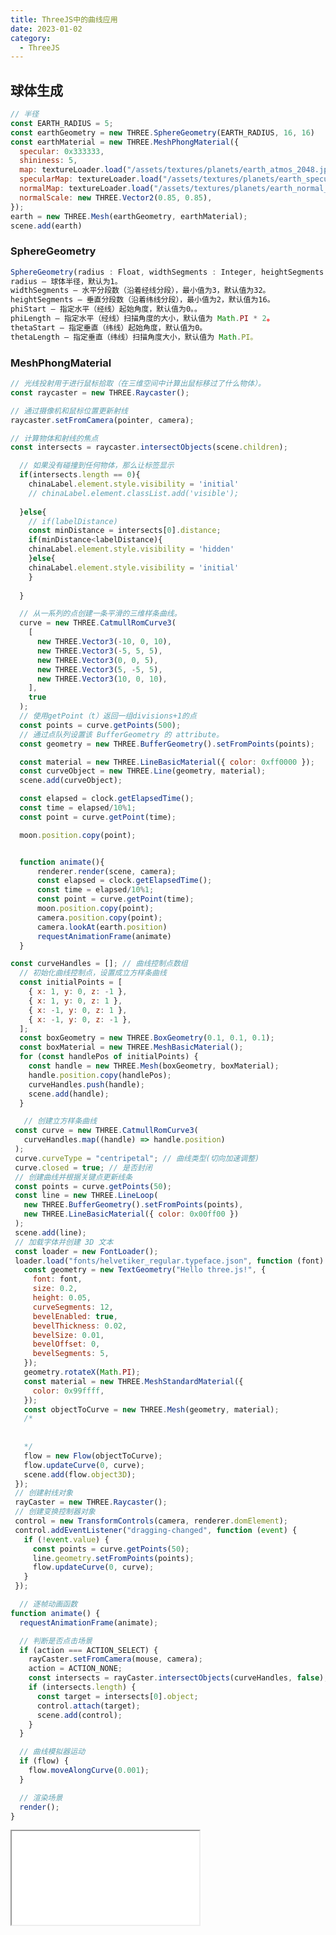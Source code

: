 ```yaml
---
title: ThreeJS中的曲线应用
date: 2023-01-02
category:
  - ThreeJS
---
```


## 球体生成

```js
// 半径
const EARTH_RADIUS = 5;
const earthGeometry = new THREE.SphereGeometry(EARTH_RADIUS, 16, 16)
const earthMaterial = new THREE.MeshPhongMaterial({
  specular: 0x333333,
  shininess: 5,
  map: textureLoader.load("/assets/textures/planets/earth_atmos_2048.jpg"),
  specularMap: textureLoader.load("/assets/textures/planets/earth_specular_2048.jpg"),
  normalMap: textureLoader.load("/assets/textures/planets/earth_normal_2048.jpg"),
  normalScale: new THREE.Vector2(0.85, 0.85),
});
earth = new THREE.Mesh(earthGeometry, earthMaterial);
scene.add(earth)

```
### SphereGeometry
```js
SphereGeometry(radius : Float, widthSegments : Integer, heightSegments : Integer, phiStart : Float, phiLength : Float, thetaStart : Float, thetaLength : Float)
radius — 球体半径，默认为1。
widthSegments — 水平分段数（沿着经线分段），最小值为3，默认值为32。
heightSegments — 垂直分段数（沿着纬线分段），最小值为2，默认值为16。
phiStart — 指定水平（经线）起始角度，默认值为0。。
phiLength — 指定水平（经线）扫描角度的大小，默认值为 Math.PI * 2。
thetaStart — 指定垂直（纬线）起始角度，默认值为0。
thetaLength — 指定垂直（纬线）扫描角度大小，默认值为 Math.PI。

```

### MeshPhongMaterial




```js
// 光线投射用于进行鼠标拾取（在三维空间中计算出鼠标移过了什么物体）。
const raycaster = new THREE.Raycaster();

// 通过摄像机和鼠标位置更新射线
raycaster.setFromCamera(pointer, camera);

// 计算物体和射线的焦点
const intersects = raycaster.intersectObjects(scene.children);

  // 如果没有碰撞到任何物体，那么让标签显示
  if(intersects.length == 0){
    chinaLabel.element.style.visibility = 'initial'
    // chinaLabel.element.classList.add('visible');
    
  }else{
    // if(labelDistance)
    const minDistance = intersects[0].distance;
    if(minDistance<labelDistance){
    chinaLabel.element.style.visibility = 'hidden'
    }else{
    chinaLabel.element.style.visibility = 'initial'
    }
    
  }

```

<div class="curve" ref="curve">

</div>

```js
  // 从一系列的点创建一条平滑的三维样条曲线。
  curve = new THREE.CatmullRomCurve3(
    [
      new THREE.Vector3(-10, 0, 10),
      new THREE.Vector3(-5, 5, 5),
      new THREE.Vector3(0, 0, 5),
      new THREE.Vector3(5, -5, 5),
      new THREE.Vector3(10, 0, 10),
    ],
    true
  );
  // 使用getPoint（t）返回一组divisions+1的点
  const points = curve.getPoints(500);
  // 通过点队列设置该 BufferGeometry 的 attribute。
  const geometry = new THREE.BufferGeometry().setFromPoints(points);

  const material = new THREE.LineBasicMaterial({ color: 0xff0000 });
  const curveObject = new THREE.Line(geometry, material);
  scene.add(curveObject);

  const elapsed = clock.getElapsedTime();
  const time = elapsed/10%1;
  const point = curve.getPoint(time);

  moon.position.copy(point);


  function animate(){
      renderer.render(scene, camera);
      const elapsed = clock.getElapsedTime();
      const time = elapsed/10%1;
      const point = curve.getPoint(time);
      moon.position.copy(point);
      camera.position.copy(point);
      camera.lookAt(earth.position)
      requestAnimationFrame(animate)
  }

```

<div class="motion" ref="motion"></div>

```js
const curveHandles = []; // 曲线控制点数组
  // 初始化曲线控制点，设置成立方样条曲线
  const initialPoints = [
    { x: 1, y: 0, z: -1 },
    { x: 1, y: 0, z: 1 },
    { x: -1, y: 0, z: 1 },
    { x: -1, y: 0, z: -1 },
  ];
  const boxGeometry = new THREE.BoxGeometry(0.1, 0.1, 0.1);
  const boxMaterial = new THREE.MeshBasicMaterial();
  for (const handlePos of initialPoints) {
    const handle = new THREE.Mesh(boxGeometry, boxMaterial);
    handle.position.copy(handlePos);
    curveHandles.push(handle);
    scene.add(handle);
  }

   // 创建立方样条曲线
 const curve = new THREE.CatmullRomCurve3(
   curveHandles.map((handle) => handle.position)
 );
 curve.curveType = "centripetal"; // 曲线类型(切向加速调整)
 curve.closed = true; // 是否封闭
 // 创建曲线并根据关键点更新线条
 const points = curve.getPoints(50);
 const line = new THREE.LineLoop(
   new THREE.BufferGeometry().setFromPoints(points),
   new THREE.LineBasicMaterial({ color: 0x00ff00 })
 );
 scene.add(line);
 // 加载字体并创建 3D 文本
 const loader = new FontLoader();
 loader.load("fonts/helvetiker_regular.typeface.json", function (font) {
   const geometry = new TextGeometry("Hello three.js!", {
     font: font,
     size: 0.2,
     height: 0.05,
     curveSegments: 12,
     bevelEnabled: true,
     bevelThickness: 0.02,
     bevelSize: 0.01,
     bevelOffset: 0,
     bevelSegments: 5,
   });
   geometry.rotateX(Math.PI);
   const material = new THREE.MeshStandardMaterial({
     color: 0x99ffff,
   });
   const objectToCurve = new THREE.Mesh(geometry, material);
   /*
   
   
   */
   flow = new Flow(objectToCurve);
   flow.updateCurve(0, curve);
   scene.add(flow.object3D);
 });
 // 创建射线对象
 rayCaster = new THREE.Raycaster();
 // 创建变换控制器对象
 control = new TransformControls(camera, renderer.domElement);
 control.addEventListener("dragging-changed", function (event) {
   if (!event.value) {
     const points = curve.getPoints(50);
     line.geometry.setFromPoints(points);
     flow.updateCurve(0, curve);
   }
 });

  // 逐帧动画函数
function animate() {
  requestAnimationFrame(animate);

  // 判断是否点击场景
  if (action === ACTION_SELECT) {
    rayCaster.setFromCamera(mouse, camera);
    action = ACTION_NONE;
    const intersects = rayCaster.intersectObjects(curveHandles, false);
    if (intersects.length) {
      const target = intersects[0].object;
      control.attach(target);
      scene.add(control);
    }
  }

  // 曲线模拟器运动
  if (flow) {
    flow.moveAlongCurve(0.001);
  }

  // 渲染场景
  render();
}
```

<!-- <div ref="modifierCurveRef"></div> -->

<iframe src="/threejs/examples/webgl_modifier_curve.html" :height="width/2" :width="width"></iframe>

<script setup>

import { withBase } from '@vuepress/client'

import {ref,onMounted} from 'vue'
import * as THREE from "three";
import { OrbitControls } from "three/examples/jsm/controls/OrbitControls";
import {
  CSS2DRenderer,
  CSS2DObject,
} from "three/examples/jsm/renderers/CSS2DRenderer.js";

const curve = ref();
import { TransformControls } from 'three/addons/controls/TransformControls.js';
import Stats from 'three/addons/libs/stats.module.js';
import { Flow } from 'three/addons/modifiers/CurveModifier.js';
import { FontLoader } from 'three/addons/loaders/FontLoader.js';
import { TextGeometry } from 'three/addons/geometries/TextGeometry.js';
const motion = ref();

const clock = new THREE.Clock();
const textureLoader = new THREE.TextureLoader();

let moon;
let earth;
let chinaPosition;
let chinaLabel;
let chinaDiv;

let camera, scene, renderer, labelRenderer;
const raycaster = new THREE.Raycaster();



function init() {
    // 半径
    const EARTH_RADIUS = 5;
    const MOON_RADIUS = 0.5;

    camera = new THREE.PerspectiveCamera(75,2,0.1,200);
    camera.position.set(0, 5, -10);

    scene = new THREE.Scene();

    const dirLight = new THREE.DirectionalLight(0xffffff);
    dirLight.position.set(0, 0, 1);

    scene.add(dirLight);

    const light = new THREE.AmbientLight(0xffffff, 0.5); // soft white light
    scene.add(light);

    const earthGeometry = new THREE.SphereGeometry(EARTH_RADIUS, 16, 16);

    const earthMaterial = new THREE.MeshPhongMaterial({
      specular: 0x333333,
      shininess: 5,
      map: textureLoader.load("/assets/textures/planets/earth_atmos_2048.jpg"),
      specularMap: textureLoader.load("/assets/textures/planets/earth_specular_2048.jpg"),
      normalMap: textureLoader.load("/assets/textures/planets/earth_normal_2048.jpg"),
      normalScale: new THREE.Vector2(0.85, 0.85),
    });
    earth = new THREE.Mesh(earthGeometry, earthMaterial);
    //  earth.rotation.y = +Math.PI;
    scene.add(earth);


    const moonGeometry = new THREE.SphereGeometry(MOON_RADIUS, 16, 16);
    const moonMaterial = new THREE.MeshPhongMaterial({
      shininess: 5,
      map: textureLoader.load("/assets/textures/planets/moon_1024.jpg"),
    });
    moon = new THREE.Mesh(moonGeometry, moonMaterial);
    scene.add(moon);


    // const axesHelper = new THREE.AxesHelper( 15 );
    // axesHelper.position.set(0,0,0)
    // scene.add( axesHelper );
    // 添加提示标签
    const earthDiv = document.createElement('div');
    earthDiv.className = "label";
    earthDiv.innerHTML = "地球";
    const earthLabel = new CSS2DObject(earthDiv);
    earthLabel.position.set(0,6,0);
    earth.add(earthLabel);
  


      // 中国
    const chinaDiv = document.createElement('div');
    chinaDiv.className = "label1";
    chinaDiv.innerHTML = "中国";
    chinaLabel = new CSS2DObject(chinaDiv);
    chinaLabel.position.set(-1.5,2.5,-5);
    earth.add(chinaLabel);
  
    const moonDiv = document.createElement('div');
    moonDiv.className = "label";
    moonDiv.innerHTML = "月球";
    const moonLabel = new CSS2DObject(moonDiv);
    moonLabel.position.set(0,1,0);
    moon.add(moonLabel);

      // 实例化css2d的渲染器
    labelRenderer = new CSS2DRenderer();
    labelRenderer.setSize(curve.value.offsetWidth,curve.value.offsetWidth / 2);
    // document.body.appendChild(labelRenderer.domElement)
    curve.value.appendChild(labelRenderer.domElement);
    labelRenderer.domElement.style.position = 'absolute';
    labelRenderer.domElement.style.height = '100%';
    labelRenderer.domElement.style.width = '100%';
    // console.log(labelRenderer.domElement.style,'style')

    // labelRenderer.domElement.style.left = '0px';
    // labelRenderer.domElement.style.zIndex = '10';

    renderer = new THREE.WebGLRenderer();
    renderer.setSize(curve.value.offsetWidth,curve.value.offsetWidth / 2)
    curve.value.appendChild(renderer.domElement)
    if(!__VUEPRESS_SSR__){
        renderer.setPixelRatio(window.devicePixelRatio)
        window.addEventListener("resize",onWindowResize);
    }
    renderer.render(scene, camera);

    const controls = new OrbitControls(camera, labelRenderer.domElement);
    controls.minDistance = 5;
    controls.maxDistance = 100;


}

function onWindowResize(){
    camera.aspect =  2;
    camera.updateProjectionMatrix();
    if(!__VUEPRESS_SSR__) {
      labelRenderer.setSize(curve.value.offsetWidth,curve.value.offsetWidth / 2);
      renderer.setSize(curve.value.offsetWidth,curve.value.offsetWidth / 2)
        // renderer.setSize(window.innerWidth,window.innerHeight)
        // labelRenderer.setSize(window.innerWidth,window.innerHeight);
    }
}

function animate(){

  labelRenderer.render(scene,camera);
  const elapsed = clock.getElapsedTime();
  moon.position.set(Math.sin(elapsed) * 8, 0, Math.cos(elapsed) * 8);
  renderer.render(scene,camera);

  
  const chinaPosition = chinaLabel.position.clone();
  // 计算出标签跟摄像机的距离
  const labelDistance = chinaPosition.distanceTo(camera.position);
  // 检测射线的碰撞
  // chinaLabel.position
  // 向量(坐标)从世界空间投影到相机的标准化设备坐标 (NDC) 空间。
  chinaPosition.project(camera);
  raycaster.setFromCamera(chinaPosition,camera);

  const intersects = raycaster.intersectObjects(scene.children,true)
  // console.log(intersects)
    // console.log(chinaLabel.element.style,'aaa')
  
  // 如果没有碰撞到任何物体，那么让标签显示
  if(intersects.length == 0){
    chinaLabel.element.style.visibility = 'initial'
    // chinaLabel.element.classList.add('visible');
    
  }else{
    // if(labelDistance)
    const minDistance = intersects[0].distance;
    if(minDistance<labelDistance){
    chinaLabel.element.style.visibility = 'hidden'
    }else{
    chinaLabel.element.style.visibility = 'initial'
    }
    
  }


  requestAnimationFrame(animate);


}

const width = ref(900)

function initMotion(){
    let moon;
    let earth;
    let curve;
    let camera, scene, renderer;

    const EARTH_RADIUS = 5;
    const MOON_RADIUS = 0.5;

    camera = new THREE.PerspectiveCamera(75,2,0.1,200);
    camera.position.set(0, 5, -10);

    scene = new THREE.Scene();

    const dirLight = new THREE.DirectionalLight(0xffffff);
    dirLight.position.set(0, 0, 1);

    scene.add(dirLight);

    const light = new THREE.AmbientLight(0xffffff, 0.5); // soft white light
    scene.add(light);

    const earthGeometry = new THREE.SphereGeometry(EARTH_RADIUS, 16, 16);

    const earthMaterial = new THREE.MeshPhongMaterial({
      specular: 0x333333,
      shininess: 5,
      map: textureLoader.load("/assets/textures/planets/earth_atmos_2048.jpg"),
      specularMap: textureLoader.load("/assets/textures/planets/earth_specular_2048.jpg"),
      normalMap: textureLoader.load("/assets/textures/planets/earth_normal_2048.jpg"),
      normalScale: new THREE.Vector2(0.85, 0.85),
    });
     earth = new THREE.Mesh(earthGeometry, earthMaterial);
     earth.position.z = -4;
    //  earth.rotation.y = +Math.PI;
     scene.add(earth);


    const moonGeometry = new THREE.SphereGeometry(MOON_RADIUS, 16, 16);
    const moonMaterial = new THREE.MeshPhongMaterial({
      shininess: 5,
      map: textureLoader.load("/assets/textures/planets/moon_1024.jpg"),
    });
    moon = new THREE.Mesh(moonGeometry, moonMaterial);
    scene.add(moon);
    // 从一系列的点创建一条平滑的三维样条曲线。
    curve = new THREE.CatmullRomCurve3(
      [
        new THREE.Vector3(-10, 0, 10),
        new THREE.Vector3(-5, 5, 5),
        new THREE.Vector3(0, 0, 5),
        new THREE.Vector3(5, -5, 5),
        new THREE.Vector3(10, 0, 10),
      ],
      true
    );
     // 在曲线里，getPoints获取51个点
    const points = curve.getPoints(500);

    const geometry = new THREE.BufferGeometry().setFromPoints(points);
    const material = new THREE.LineBasicMaterial({ color: 0xff0000 });

    const curveObject = new THREE.Line(geometry, material);
    scene.add(curveObject);

    renderer = new THREE.WebGLRenderer();
    if(!__VUEPRESS_SSR__) {
        renderer.setPixelRatio(window.devicePixelRatio);
        window.addEventListener("resize", onWindowResize);
    }
    renderer.setSize(motion.value.offsetWidth,motion.value.offsetWidth/ 2);
    motion.value.appendChild(renderer.domElement)
    renderer.render(scene,camera)

    const controls = new OrbitControls(camera, renderer.domElement);
    controls.minDistance = 5;
    controls.maxDistance = 100;

    function onWindowResize(){
        camera.aspect =  2;
        camera.updateProjectionMatrix();
        if(!__VUEPRESS_SSR__) {
          renderer.setSize(motion.value.offsetWidth,motion.value.offsetWidth / 2);
        }
    }

    function animate(){
        renderer.render(scene, camera);

        const elapsed = clock.getElapsedTime();
        const time = elapsed/10%1;
        const point = curve.getPoint(time);
        moon.position.copy(point);

        camera.position.copy(point);
        camera.lookAt(earth.position)
        requestAnimationFrame(animate)

    }
  
    animate()

}

const modifierCurveRef = ref()

const initModifierCurveRef = () => {
			const ACTION_SELECT = 1, ACTION_NONE = 0;
			const curveHandles = [];
			const mouse = new THREE.Vector2();

			let stats;
			let scene,
				camera,
				renderer,
				rayCaster,
				control,
				flow,
				action = ACTION_NONE;

				scene = new THREE.Scene();

				camera = new THREE.PerspectiveCamera(
					40,
					2,
					1,
					1000
				);
				camera.position.set( 2, 2, 4 );
				camera.lookAt( scene.position );

				const initialPoints = [
					{ x: 1, y: 0, z: - 1 },
					{ x: 1, y: 0, z: 1 },
					{ x: - 1, y: 0, z: 1 },
					{ x: - 1, y: 0, z: - 1 },
				];

				const boxGeometry = new THREE.BoxGeometry( 0.1, 0.1, 0.1 );
				const boxMaterial = new THREE.MeshBasicMaterial();

				for ( const handlePos of initialPoints ) {

					const handle = new THREE.Mesh( boxGeometry, boxMaterial );
					handle.position.copy( handlePos );
					curveHandles.push( handle );
					scene.add( handle );

				}
				const curve = new THREE.CatmullRomCurve3(
					curveHandles.map( ( handle ) => handle.position )
				);
				curve.curveType = 'centripetal';
				curve.closed = true;

				const points = curve.getPoints( 50 );
				const line = new THREE.LineLoop(
					new THREE.BufferGeometry().setFromPoints( points ),
					new THREE.LineBasicMaterial( { color: 0x00ff00 } )
				);

				scene.add( line );

				//

				const light = new THREE.DirectionalLight( 0xffaa33 );
				light.position.set( - 10, 10, 10 );
				light.intensity = 1.0;
				scene.add( light );

				const light2 = new THREE.AmbientLight( 0x003973 );
				light2.intensity = 1.0;
				scene.add( light2 );

				//
				const loader = new FontLoader();
				loader.load('/fonts/helvetiker_regular.typeface.json', function ( font ) {
          const geometry = new TextGeometry( 'Hello three.js!', {
                font:font,
				  	    size: 0.2,
				  	    height: 0.05,
				  	    curveSegments: 12,
				  	    bevelEnabled: true,
				  	    bevelThickness: 0.02,
				  	    bevelSize: 0.01,
				  	    bevelOffset: 0,
				  	    bevelSegments: 5,
				  } );
				  geometry.rotateX( Math.PI );
				  const material = new THREE.MeshStandardMaterial( {
				  	color: 0x99ffff
				  } );
				  const objectToCurve = new THREE.Mesh( geometry, material );


				  flow = new Flow( objectToCurve );
				  flow.updateCurve( 0, curve );
				  scene.add( flow.object3D );

        })

				renderer = new THREE.WebGLRenderer( { antialias: true } );
				// renderer.setPixelRatio( window.devicePixelRatio );
				renderer.setSize( modifierCurveRef.value.offsetWidth, modifierCurveRef.value.offsetWidth /2  );
				// document.body.appendChild( renderer.domElement );
        modifierCurveRef.value.appendChild(renderer.domElement);

				renderer.domElement.addEventListener( 'pointerdown', onPointerDown );

				rayCaster = new THREE.Raycaster();
				control = new TransformControls( camera, renderer.domElement );
				control.addEventListener( 'dragging-changed', function ( event ) {

					if ( ! event.value ) {

						const points = curve.getPoints( 50 );
						line.geometry.setFromPoints( points );
						flow.updateCurve( 0, curve );

					}
				window.addEventListener( 'resize', onWindowResize );
				} );


			function onWindowResize() {

				// camera.aspect = window.innerWidth / window.innerHeight;
				camera.updateProjectionMatrix();

				renderer.setSize( modifierCurveRef.value.offsetWidth, modifierCurveRef.value.offsetWidth /2 );

			}

			function onPointerDown( event ) {

				action = ACTION_SELECT;
				mouse.x = ( event.clientX / window.innerWidth ) * 2 - 1;
				mouse.y = - ( event.clientY / window.innerHeight ) * 2 + 1;

			}

			function animate() {

				requestAnimationFrame( animate );
				if ( action === ACTION_SELECT ) {

					rayCaster.setFromCamera( mouse, camera );
					action = ACTION_NONE;
					const intersects = rayCaster.intersectObjects( curveHandles, false );
          console.log(intersects,'a')
					if ( intersects.length ) {

						const target = intersects[ 0 ].object;
						control.attach( target );
						scene.add( control );

					}

				}

				if ( flow ) {

					flow.moveAlongCurve( 0.001 );

				}

				render();

			}

			function render() {

				renderer.render( scene, camera );

				// stats.update();

			}
      animate()
}

onMounted(()=>{
    init();
    animate();
    initMotion();
    // initModifierCurveRef()
    width.value = motion.value.offsetWidth
})
</script>
<style scoped>

  .curve {
    position:relative;
  }
</style>
